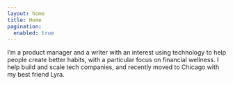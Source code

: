 ```yaml
---
layout: home
title: Home
pagination:
  enabled: true
---
```

<p>I’m a product manager and a writer with an interest using technology to help people create better habits, with a particular focus on financial wellness. I help build and scale tech companies, and recently moved to Chicago with my best friend Lyra.</p>